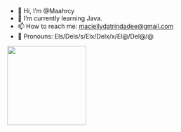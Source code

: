 - 👋 Hi, I’m @Maahrcy
- 🌱 I’m currently learning Java.
- 📫 How to reach me: maciellydatrindadee@gmail.com
- 🌈 Pronouns: Els/Dels/s/Elx/Delx/x/El@/Del@/@
<!---
Maahrcy/Maahrcy is a ✨ special ✨ repository because its `README.md` (this file) appears on your GitHub profile.
You can click the Preview link to take a look at your changes.
--->
<div>
  <img height="180cm" src="https://github-readme-stats.vercel.app/api?username=maahrcy&theme=synthwave&show_icons=true&include_all_commits=true&count_private=true"/>
  <!---
  <img height="180cm" src="https://github-readme-stats.vercel.app/api/top-langs/?username=maahrcy&layout=compact&langs_count=16&theme=synthwave"/>
  --->
</div>
